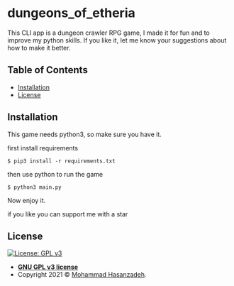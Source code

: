# dungeons_of_etheria
This CLI app is a dungeon crawler RPG game, I made it for fun and to improve my python skills. If you like it, let me know your suggestions about how to make it better.

## Table of Contents

- [Installation](#installation)
- [License](#license)

## Installation
This game needs python3, so make sure you have it.

first install requirements

```
$ pip3 install -r requirements.txt
```

then use python to run the game

```
$ python3 main.py
```

Now enjoy it.

if you like you can support me with a star

## License

[![License: GPL v3](https://img.shields.io/badge/License-GPLv3-blue.svg)](https://www.gnu.org/licenses/gpl-3.0)


- **[GNU GPL v3 license](https://opensource.org/licenses/gpl-3.0.html)**
- Copyright 2021 © <a href="https://github.com/mohammad-hasanzadeh89" target="_blank">Mohammad Hasanzadeh</a>.

